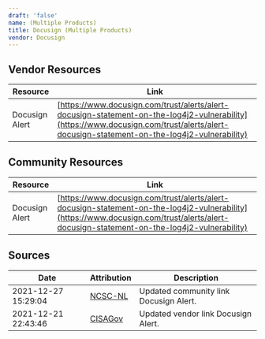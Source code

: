 ```yaml
---
draft: 'false'
name: (Multiple Products)
title: Docusign (Multiple Products)
vendor: Docusign
---
```


## Vendor Resources
| Resource | Link |
| --- | --- |
| Docusign Alert | [https://www.docusign.com/trust/alerts/alert-docusign-statement-on-the-log4j2-vulnerability](https://www.docusign.com/trust/alerts/alert-docusign-statement-on-the-log4j2-vulnerability) |

## Community Resources
| Resource | Link |
| --- | --- |
| Docusign Alert | [https://www.docusign.com/trust/alerts/alert-docusign-statement-on-the-log4j2-vulnerability](https://www.docusign.com/trust/alerts/alert-docusign-statement-on-the-log4j2-vulnerability) |


## Sources
| Date | Attribution | Description |
| --- | --- | --- |
| 2021-12-27 15:29:04 | [NCSC-NL](https://github.com/NCSC-NL/log4shell/blob/main/software/README.md) | Updated community link Docusign Alert.  |
| 2021-12-21 22:43:46 | [CISAGov](https://raw.githubusercontent.com/cisagov/log4j-affected-db/develop/README.md) | Updated vendor link Docusign Alert.  |

